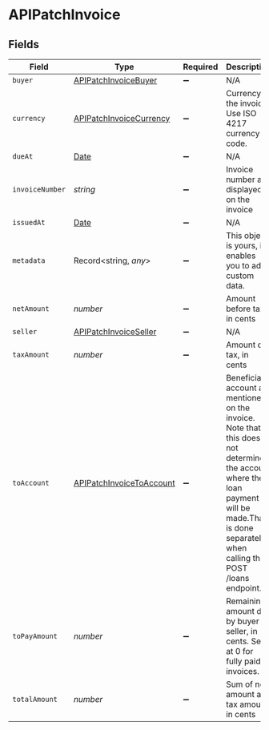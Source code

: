 # APIPatchInvoice


## Fields

| Field                                                                                                                                                                                             | Type                                                                                                                                                                                              | Required                                                                                                                                                                                          | Description                                                                                                                                                                                       |
| ------------------------------------------------------------------------------------------------------------------------------------------------------------------------------------------------- | ------------------------------------------------------------------------------------------------------------------------------------------------------------------------------------------------- | ------------------------------------------------------------------------------------------------------------------------------------------------------------------------------------------------- | ------------------------------------------------------------------------------------------------------------------------------------------------------------------------------------------------- |
| `buyer`                                                                                                                                                                                           | [APIPatchInvoiceBuyer](../../models/shared/apipatchinvoicebuyer.md)                                                                                                                               | :heavy_minus_sign:                                                                                                                                                                                | N/A                                                                                                                                                                                               |
| `currency`                                                                                                                                                                                        | [APIPatchInvoiceCurrency](../../models/shared/apipatchinvoicecurrency.md)                                                                                                                         | :heavy_minus_sign:                                                                                                                                                                                | Currency of the invoice. Use ISO 4217 currency code.                                                                                                                                              |
| `dueAt`                                                                                                                                                                                           | [Date](https://developer.mozilla.org/en-US/docs/Web/JavaScript/Reference/Global_Objects/Date)                                                                                                     | :heavy_minus_sign:                                                                                                                                                                                | N/A                                                                                                                                                                                               |
| `invoiceNumber`                                                                                                                                                                                   | *string*                                                                                                                                                                                          | :heavy_minus_sign:                                                                                                                                                                                | Invoice number as displayed on the invoice                                                                                                                                                        |
| `issuedAt`                                                                                                                                                                                        | [Date](https://developer.mozilla.org/en-US/docs/Web/JavaScript/Reference/Global_Objects/Date)                                                                                                     | :heavy_minus_sign:                                                                                                                                                                                | N/A                                                                                                                                                                                               |
| `metadata`                                                                                                                                                                                        | Record<string, *any*>                                                                                                                                                                             | :heavy_minus_sign:                                                                                                                                                                                | This object is yours, it enables you to add custom data.                                                                                                                                          |
| `netAmount`                                                                                                                                                                                       | *number*                                                                                                                                                                                          | :heavy_minus_sign:                                                                                                                                                                                | Amount before tax, in cents                                                                                                                                                                       |
| `seller`                                                                                                                                                                                          | [APIPatchInvoiceSeller](../../models/shared/apipatchinvoiceseller.md)                                                                                                                             | :heavy_minus_sign:                                                                                                                                                                                | N/A                                                                                                                                                                                               |
| `taxAmount`                                                                                                                                                                                       | *number*                                                                                                                                                                                          | :heavy_minus_sign:                                                                                                                                                                                | Amount of tax, in cents                                                                                                                                                                           |
| `toAccount`                                                                                                                                                                                       | [APIPatchInvoiceToAccount](../../models/shared/apipatchinvoicetoaccount.md)                                                                                                                       | :heavy_minus_sign:                                                                                                                                                                                | Beneficiary account as mentioned on the invoice. Note that this does not determine the account where the loan payment will be made.That is done separately when calling the POST /loans endpoint. |
| `toPayAmount`                                                                                                                                                                                     | *number*                                                                                                                                                                                          | :heavy_minus_sign:                                                                                                                                                                                | Remaining amount due by buyer to seller, in cents. Set at 0 for fully paid invoices.                                                                                                              |
| `totalAmount`                                                                                                                                                                                     | *number*                                                                                                                                                                                          | :heavy_minus_sign:                                                                                                                                                                                | Sum of net amount and tax amount, in cents                                                                                                                                                        |